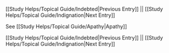 [[Study Helps/Topical Guide/Indebted|Previous Entry]]  ||  [[Study Helps/Topical Guide/Indignation|Next Entry]]

 See [[Study Helps/Topical Guide/Apathy|Apathy]]

[[Study Helps/Topical Guide/Indebted|Previous Entry]]  ||  [[Study Helps/Topical Guide/Indignation|Next Entry]]